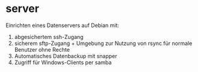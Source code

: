 # server
Einrichten eines Datenservers auf Debian mit:
1. abgesichertem ssh-Zugang
2. sicherem sftp-Zugang + Umgebung zur Nutzung von rsync für normale Benutzer ohne Rechte
3. Automatisches Datenbackup mit snapper
4. Zugriff für Windows-Clients per samba
